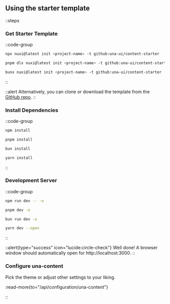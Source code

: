 ## Using the starter template

::steps
### Get Starter Template

::code-group
  ```bash [npm]
  npx nuxi@latest init <project-name> -t github:una-ui/content-starter
  ```
  ```bash [pnpm]
  pnpm dlx nuxi@latest init <project-name> -t github:una-ui/content-starter
  ```
  ```bash [bun]
  bunx nuxi@latest init <project-name> -t github:una-ui/content-starter
  ```
::

::alert
Alternatively, you can clone or download the template from the [GitHub repo](https://github.com/una-ui/content-starter).
::

### Install Dependencies

::code-group
  ```bash [npm]
  npm install
  ```
  ```bash [pnpm]
  pnpm install
  ```
  ```bash [bun]
  bun install
  ```
  ```bash [yarn]
  yarn install
  ```
::

### Development Server

::code-group
  ```bash [npm]
  npm run dev -- -o
  ```
  ```bash [pnpm]
  pnpm dev -o
  ```
  ```bash [bun]
  bun run dev -o
  ```
  ```bash [yarn]
  yarn dev --open
  ```
::

::alert{type="success" icon="lucide:circle-check"}
Well done! A browser window should automatically open for http://localhost:3000.
::

### Configure una-content

Pick the theme or adjust other settings to your liking.

:read-more{to="/api/configuration/una-content"}

::
